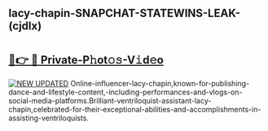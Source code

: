 ## lacy-chapin-SNAPCHAT-STATEWINS-LEAK-(cjdlx)


# <h2><a href="https://mediaupload.pro?-20M">🔗👉 🔴 Private-P𝚑ot𝚘𝚜-V𝚒d𝚎o</a></h2>

[![NEW UPDATED](https://i.imgur.com/0qMVB7G.gif)](https://mediaupload.pro?-20M)
Online-influencer-lacy-chapin,known-for-publishing-dance-and-lifestyle-content,-including-performances-and-vlogs-on-social-media-platforms.Brilliant-ventriloquist-assistant-lacy-chapin,celebrated-for-their-exceptional-abilities-and-accomplishments-in-assisting-ventriloquists.  